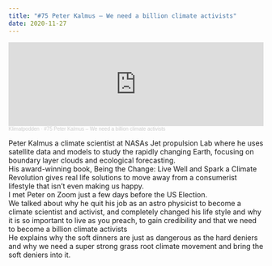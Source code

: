 ```yaml
---
title: "#75 Peter Kalmus – We need a billion climate activists"
date: 2020-11-27
---
```

<iframe width="100%" height="166" scrolling="no" frameborder="no" allow="autoplay" src="https://w.soundcloud.com/player/?url=https%3A//api.soundcloud.com/tracks/936694258&color=%23ff5500&auto_play=false&hide_related=false&show_comments=true&show_user=true&show_reposts=false&show_teaser=true"></iframe><div style="font-size: 10px; color: #cccccc;line-break: anywhere;word-break: normal;overflow: hidden;white-space: nowrap;text-overflow: ellipsis; font-family: Interstate,Lucida Grande,Lucida Sans Unicode,Lucida Sans,Garuda,Verdana,Tahoma,sans-serif;font-weight: 100;"><a href="https://soundcloud.com/klimatpodden" title="Klimatpodden" target="_blank" style="color: #cccccc; text-decoration: none;">Klimatpodden</a> · <a href="https://soundcloud.com/klimatpodden/75-peter-kalmus-we-need-a-billion-climate-activists" title="#75 Peter Kalmus – We need a billion climate activists" target="_blank" style="color: #cccccc; text-decoration: none;">#75 Peter Kalmus – We need a billion climate activists</a></div>

Peter Kalmus a climate scientist at NASAs Jet propulsion Lab where he uses satellite data and models to study the rapidly changing Earth, focusing on boundary layer clouds and ecological forecasting. \
His award-winning book, Being the Change: Live Well and Spark a Climate Revolution gives real life solutions to move away from a consumerist lifestyle that isn’t even making us happy.\
I met Peter on Zoom just a few days before the US Election. \
We talked about why he quit his job as an astro physicist to become a climate scientist and activist, and completely changed his life style and why it is so important to live as you preach, to gain credibility and that we need to become a billion climate activists\
He explains why the soft dinners are just as dangerous as the hard deniers and why we need a super strong grass root climate movement and bring the soft deniers into it.